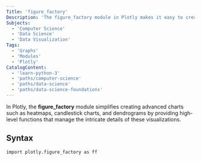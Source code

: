 ```yaml
---
Title: 'figure_factory'
Description: 'The figure_factory module in Plotly makes it easy to create complex charts, like heatmaps and dendrograms with simple, high-level functions.'
Subjects:
  - 'Computer Science'
  - 'Data Science'
  - 'Data Visualization'
Tags:
  - 'Graphs'
  - 'Modules'
  - 'Plotly'
CatalogContent:
  - 'learn-python-3'
  - 'paths/computer-science'
  - 'paths/data-science'
  - 'paths/data-science-foundations'
---
```


In Plotly, the **figure_factory** module simplifies creating advanced charts such as heatmaps, candlestick charts, and dendrograms by providing high-level functions that manage the intricate details of these visualizations.

## Syntax

```pseudo 
import plotly.figure_factory as ff
```
